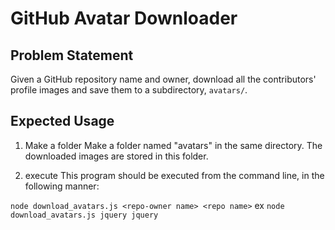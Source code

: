 # GitHub Avatar Downloader

## Problem Statement

Given a GitHub repository name and owner, download all the contributors' profile images and save them to a subdirectory, `avatars/`.

## Expected Usage

1. Make a folder 
Make a folder named "avatars" in the same directory. The downloaded images are stored in this folder.

2. execute
This program should be executed from the command line, in the following manner:

`node download_avatars.js <repo-owner name> <repo name>`
ex
`node download_avatars.js jquery jquery`




